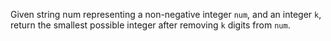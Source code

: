 Given string num representing a non-negative integer `num`, and an integer `k`, return the smallest possible integer after removing `k` digits from `num`.